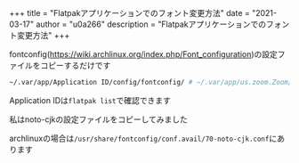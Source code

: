 +++
title = "Flatpakアプリケーションでのフォント変更方法"
date = "2021-03-17"
author = "u0a266"
description = "Flatpakアプリケーションでのフォント変更方法"
+++

fontconfig(https://wiki.archlinux.org/index.php/Font_configuration)の設定ファイルをコピーするだけです

```bash
~/.var/app/Application ID/config/fontconfig/ # ~/.var/app/us.zoom.Zoom/config/fontconfig/
```

Application IDは`flatpak list`で確認できます

私はnoto-cjkの設定ファイルをコピーしてみました

archlinuxの場合は`/usr/share/fontconfig/conf.avail/70-noto-cjk.conf`にあります
